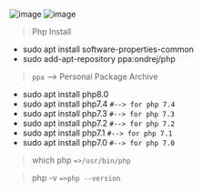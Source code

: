 ![image](https://img.shields.io/badge/PHP-777BB4?style=for-the-badge&logo=php&logoColor=white)
![image](https://img.shields.io/badge/Ubuntu-E95420?style=for-the-badge&logo=ubuntu&logoColor=white)

> Php Install 
- sudo apt install software-properties-common
- sudo add-apt-repository ppa:ondrej/php

> `ppa` --> Personal Package Archive

- sudo apt install php8.0
- sudo apt install php7.4  `#--> for php 7.4`
- sudo apt install php7.3  `#--> for php 7.3`
- sudo apt install php7.2  `#--> for php 7.2`
- sudo apt install php7.1  `#--> for php 7.1`
- sudo apt install php7.0  `#--> for php 7.0`



> which php `=>/usr/bin/php`

> php -v `=>php --version`
